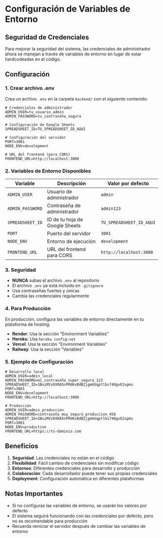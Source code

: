 # Configuración de Variables de Entorno

## Seguridad de Credenciales

Para mejorar la seguridad del sistema, las credenciales de administrador ahora se manejan a través de variables de entorno en lugar de estar hardcodeadas en el código.

## Configuración

### 1. Crear archivo .env

Crea un archivo `.env` en la carpeta `backend/` con el siguiente contenido:

```env
# Credenciales de administrador
ADMIN_USER=tu_usuario_admin
ADMIN_PASSWORD=tu_contraseña_segura

# Configuración de Google Sheets
SPREADSHEET_ID=TU_SPREADSHEET_ID_AQUI

# Configuración del servidor
PORT=3001
NODE_ENV=development

# URL del frontend (para CORS)
FRONTEND_URL=http://localhost:3000
```

### 2. Variables de Entorno Disponibles

| Variable | Descripción | Valor por defecto |
|----------|-------------|-------------------|
| `ADMIN_USER` | Usuario de administrador | `admin` |
| `ADMIN_PASSWORD` | Contraseña de administrador | `admin123` |
| `SPREADSHEET_ID` | ID de tu hoja de Google Sheets | `TU_SPREADSHEET_ID_AQUI` |
| `PORT` | Puerto del servidor | `3001` |
| `NODE_ENV` | Entorno de ejecución | `development` |
| `FRONTEND_URL` | URL del frontend para CORS | `http://localhost:3000` |

### 3. Seguridad

- **NUNCA** subas el archivo `.env` al repositorio
- El archivo `.env` ya está incluido en `.gitignore`
- Usa contraseñas fuertes y únicas
- Cambia las credenciales regularmente

### 4. Para Producción

En producción, configura las variables de entorno directamente en tu plataforma de hosting:

- **Render**: Usa la sección "Environment Variables"
- **Heroku**: Usa `heroku config:set`
- **Vercel**: Usa la sección "Environment Variables"
- **Railway**: Usa la sección "Variables"

### 5. Ejemplo de Configuración

```env
# Desarrollo local
ADMIN_USER=admin_local
ADMIN_PASSWORD=mi_contraseña_super_segura_123
SPREADSHEET_ID=1BxiMVs0XRA5nFMdKvBdBZjgmUUqptlbs74OgvE2upms
PORT=3001
NODE_ENV=development
FRONTEND_URL=http://localhost:3000

# Producción
ADMIN_USER=admin_produccion
ADMIN_PASSWORD=contraseña_muy_segura_produccion_456
SPREADSHEET_ID=1BxiMVs0XRA5nFMdKvBdBZjgmUUqptlbs74OgvE2upms
PORT=3001
NODE_ENV=production
FRONTEND_URL=https://tu-dominio.com
```

## Beneficios

1. **Seguridad**: Las credenciales no están en el código
2. **Flexibilidad**: Fácil cambio de credenciales sin modificar código
3. **Entornos**: Diferentes credenciales para desarrollo y producción
4. **Colaboración**: Cada desarrollador puede tener sus propias credenciales
5. **Deployment**: Configuración automática en diferentes plataformas

## Notas Importantes

- Si no configuras las variables de entorno, se usarán los valores por defecto
- El sistema seguirá funcionando con las credenciales por defecto, pero no es recomendable para producción
- Recuerda reiniciar el servidor después de cambiar las variables de entorno 